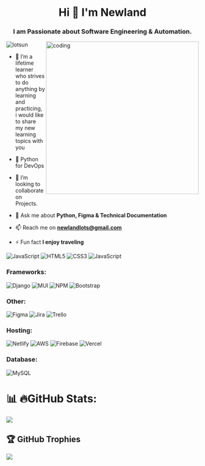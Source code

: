 
<h1 align="center">Hi 👋 I'm Newland</h1>
<h3 align="center">I am Passionate about Software Engineering & Automation. </h3>
<img align="right"alt="coding" width="400" src="https://cdn.dribbble.com/users/2131993/screenshots/4948736/thoughtworks-gif_dribbble.gif">


<p align="left"> <img src="https://komarev.com/ghpvc/?username=lotsun&label=Profile%20views&color=0e75b6&style=flat" alt="lotsun" /> </p>

- 🔭 I’m a lifetime learner who strives to  do anything by learning and practicing, i would like to share my new learning topics with you

- 🌱 Python for DevOps 

- 👯 I’m looking to collaborate on Projects. 

- 💬 Ask me about **Python, Figma & Technical Documentation**

- 📫 Reach me on  **newlandlots@gmail.com**

- ⚡ Fun fact **I enjoy  traveling**


<!--section for tools and icons-->
<!-- <h3 align="left">Languages:</h3> -->

![JavaScript](https://img.shields.io/badge/python-%23323330.svg?style=for-the-badge&logo=python&logoColor=%23F7DF1E)
![HTML5](https://img.shields.io/badge/html5-%23E34F26.svg?style=for-the-badge&logo=html5&logoColor=white)
![CSS3](https://img.shields.io/badge/css3-%231572B6.svg?style=for-the-badge&logo=css3&logoColor=white)
![JavaScript](https://img.shields.io/badge/javascript-%23323330.svg?style=for-the-badge&logo=javascript&logoColor=%23F7DF1E)



<!--tools and icons section ends-->

<!--Frameworks start --->
<h3 align="left">Frameworks:</h3>

![Django](https://img.shields.io/badge/Django-%2320232a.svg?style=for-the-badge&logo=django&logoColor=%2361DAFB)
![MUI](https://img.shields.io/badge/MUI-%230081CB.svg?style=for-the-badge&logo=mui&logoColor=white)
![NPM](https://img.shields.io/badge/NPM-%23CB3837.svg?style=for-the-badge&logo=npm&logoColor=white)
![Bootstrap](https://img.shields.io/badge/bootstrap-%238511FA.svg?style=for-the-badge&logo=bootstrap&logoColor=white)
<!--Frameworks end ---->

<h3 align="left">Other:</h3>
<!--Other begin-->

![Figma](https://img.shields.io/badge/figma-%23F24E1E.svg?style=for-the-badge&logo=figma&logoColor=white)
![Jira](https://img.shields.io/badge/jira-%230A0FFF.svg?style=for-the-badge&logo=jira&logoColor=white)
![Trello](https://img.shields.io/badge/Trello-%23026AA7.svg?style=for-the-badge&logo=Trello&logoColor=white)
<!--other End-->
<h3 align="left">Hosting:</h3>
<!--Hosting start-->

![Netlify](https://img.shields.io/badge/netlify-%23000000.svg?style=for-the-badge&logo=netlify&logoColor=#00C7B7)
![AWS](https://img.shields.io/badge/AWS-%23FF9900.svg?style=for-the-badge&logo=amazon-aws&logoColor=white)
![Firebase](https://img.shields.io/badge/firebase-%23039BE5.svg?style=for-the-badge&logo=firebase)
![Vercel](https://img.shields.io/badge/vercel-%23000000.svg?style=for-the-badge&logo=vercel&logoColor=white)
<!--Hosting End-->


<h3 align="left">Database:</h3>
<!--Database start-->

![MySQL](https://img.shields.io/badge/mysql-%2300f.svg?style=for-the-badge&logo=mysql&logoColor=white)
<!--![Apollo-GraphQL](https://img.shields.io/badge/-ApolloGraphQL-311C87?style=for-the-badge&logo=apollo-graphql)
![Postgres](https://img.shields.io/badge/postgres-%23316192.svg?style=for-the-badge&logo=postgresql&logoColor=white)
<!--Database End-->
 
<!--Database End-->
<!--<h3 align="left">Testing:</h3> -->

<!--![Jest](https://img.shields.io/badge/-jest-%23C21325?style=for-the-badge&logo=jest&logoColor=white)-->

<!--Github breakdown. number of contributions, most used lang. githubstats. etc------Begins -->
# 📊 🔥GitHub Stats:
![](https://github-readme-streak-stats.herokuapp.com/?user=lotsun&theme=dark&hide_border=true)<br/>
<!--Github breakdown. number of contributions, most used lang. githubstats. etc------END! -->

<!--Github Trophies start-->
## 🏆 GitHub Trophies
![](https://github-profile-trophy.vercel.app/?username=lotsun&theme=radical&no-frame=true&no-bg=true&margin-w=4)
<!--Github Trophies end-->


